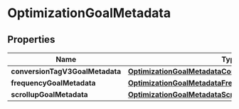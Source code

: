 
# OptimizationGoalMetadata

## Properties
Name | Type | Description | Notes
------------ | ------------- | ------------- | -------------
**conversionTagV3GoalMetadata** | [**OptimizationGoalMetadataConversionTagV3GoalMetadata**](OptimizationGoalMetadataConversionTagV3GoalMetadata.md) |  |  [optional]
**frequencyGoalMetadata** | [**OptimizationGoalMetadataFrequencyGoalMetadata**](OptimizationGoalMetadataFrequencyGoalMetadata.md) |  |  [optional]
**scrollupGoalMetadata** | [**OptimizationGoalMetadataScrollupGoalMetadata**](OptimizationGoalMetadataScrollupGoalMetadata.md) |  |  [optional]



